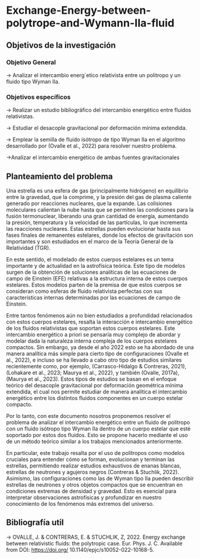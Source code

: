 # Exchange-Energy-between-polytrope-and-Wymann-IIa-fluid
## Objetivos de la investigación
### Objetivo General
-> Analizar el intercambio energ´etico relativista entre un politropo y un fluido tipo Wyman
IIa.

### Objetivos específicos
-> Realizar un estudio bibliográfico del intercambio energético entre fluidos relativistas.

-> Estudiar el desacople gravitacional por deformación mínima extendida.

-> Emplear la semilla de fluido isótropo de tipo Wyman IIa en el algoritmo desarrollado por
(Ovalle et al., 2022) para resolver nuestro problema.

->Analizar el intercambio energético de ambas fuentes gravitacionales

## Planteamiento del problema

Una estrella es una esfera de gas (principalmente hidrógeno) en equilibrio entre la gravedad, que la comprime, y la presión del gas de plasma caliente generado por reacciones nucleares, que la expande. Las colisiones moleculares calientan la nube hasta que se permiten las condiciones para la fusión termonuclear, liberando una gran cantidad de energía, aumentando la presión, temperatura y la velocidad de las partículas, lo que incrementa las reacciones nucleares. Estas estrellas pueden evolucionar hasta sus fases finales de remanentes estelares, donde los efectos de gravitación son importantes y son estudiados en el marco de la Teoría General de la Relatividad (TGR).

En este sentido, el modelado de estos cuerpos estelares es un tema importante y de actualidad en la astrofísica teórica. Este tipo de modelos surgen de la obtención de soluciones analíticas de las ecuaciones de campo de Einstein (EFE) relativas a la estructura interna de estos cuerpos estelares. Estos modelos parten de la premisa de que estos cuerpos se consideran como esferas de fluido relativista perfectas con sus características internas determinadas por las ecuaciones de campo de Einstein.

Entre tantos fenómenos aún no bien estudiados a profundidad relacionados con estos cuerpos estelares, resalta la interacción e intercambio energético de los fluidos relativistas que soportan estos cuerpos estelares. Este intercambio energético a priori se pensaría muy complejo de abordar y modelar dada la naturaleza interna compleja de los cuerpos estelares compactos. Sin embargo, ya desde el año 2022 esto se ha abordado de una manera analítica más simple para cierto tipo de configuraciones (Ovalle et al., 2022), e incluso se ha llevado a cabo otro tipo de estudios similares recientemente como, por ejemplo, (Carrasco-Hidalgo & Contreras, 2021), (Lohakare et al., 2023; Maurya et al., 2022), y también (Ovalle, 2017a), (Maurya et al., 2023). Estos tipos de estudios se basan en el enfoque teórico del desacople gravitacional por deformación geométrica mínima extendida, el cual nos permite estudiar de manera analítica el intercambio energético entre los distintos fluidos componentes en un cuerpo estelar compacto.

Por lo tanto, con este documento nosotros proponemos resolver el problema de analizar el intercambio energético entre un fluido de politropo con un fluido isótropo tipo Wyman IIa dentro de un cuerpo estelar que esté soportado por estos dos fluidos. Esto se propone hacerlo mediante el uso de un método teórico similar a los trabajos mencionados anteriormente.

En particular, este trabajo resalta por el uso de politropos como modelos cruciales para entender cómo se forman, evolucionan y terminan las estrellas, permitiendo realizar estudios exhaustivos de enanas blancas, estrellas de neutrones y agujeros negros (Contreras & Stuchlik, 2022). Asimismo, las configuraciones como las de Wyman tipo IIa pueden describir estrellas de neutrones y otros objetos compactos que se encuentran en condiciones extremas de densidad y gravedad. Esto es esencial para interpretar observaciones astrofísicas y profundizar en nuestro conocimiento de los fenómenos más extremos del universo.

## Bibliografía util
-> OVALLE, J. & CONTRERAS, E. & STUCHLIK, Z, 2022. Energy exchange between relativistic
fluids: the polytropic case. Eur. Phys. J. C. Available from DOI: https://doi.org/
10.1140/epjc/s10052-022-10168-5.






